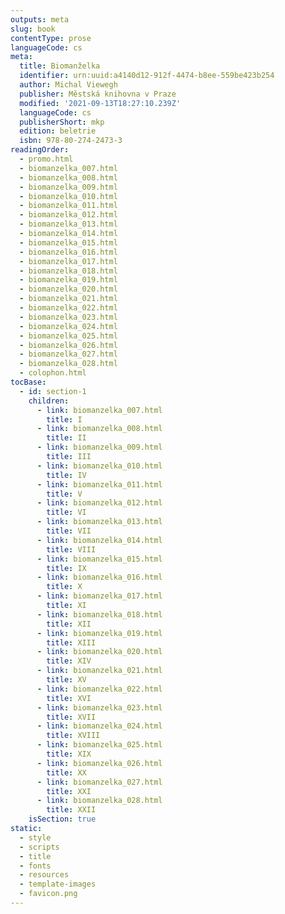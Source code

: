 ```yaml
---
outputs: meta
slug: book
contentType: prose
languageCode: cs
meta:
  title: Biomanželka
  identifier: urn:uuid:a4140d12-912f-4474-b8ee-559be423b254
  author: Michal Viewegh
  publisher: Městská knihovna v Praze
  modified: '2021-09-13T18:27:10.239Z'
  languageCode: cs
  publisherShort: mkp
  edition: beletrie
  isbn: 978-80-274-2473-3
readingOrder:
  - promo.html
  - biomanzelka_007.html
  - biomanzelka_008.html
  - biomanzelka_009.html
  - biomanzelka_010.html
  - biomanzelka_011.html
  - biomanzelka_012.html
  - biomanzelka_013.html
  - biomanzelka_014.html
  - biomanzelka_015.html
  - biomanzelka_016.html
  - biomanzelka_017.html
  - biomanzelka_018.html
  - biomanzelka_019.html
  - biomanzelka_020.html
  - biomanzelka_021.html
  - biomanzelka_022.html
  - biomanzelka_023.html
  - biomanzelka_024.html
  - biomanzelka_025.html
  - biomanzelka_026.html
  - biomanzelka_027.html
  - biomanzelka_028.html
  - colophon.html
tocBase:
  - id: section-1
    children:
      - link: biomanzelka_007.html
        title: I
      - link: biomanzelka_008.html
        title: II
      - link: biomanzelka_009.html
        title: III
      - link: biomanzelka_010.html
        title: IV
      - link: biomanzelka_011.html
        title: V
      - link: biomanzelka_012.html
        title: VI
      - link: biomanzelka_013.html
        title: VII
      - link: biomanzelka_014.html
        title: VIII
      - link: biomanzelka_015.html
        title: IX
      - link: biomanzelka_016.html
        title: X
      - link: biomanzelka_017.html
        title: XI
      - link: biomanzelka_018.html
        title: XII
      - link: biomanzelka_019.html
        title: XIII
      - link: biomanzelka_020.html
        title: XIV
      - link: biomanzelka_021.html
        title: XV
      - link: biomanzelka_022.html
        title: XVI
      - link: biomanzelka_023.html
        title: XVII
      - link: biomanzelka_024.html
        title: XVIII
      - link: biomanzelka_025.html
        title: XIX
      - link: biomanzelka_026.html
        title: XX
      - link: biomanzelka_027.html
        title: XXI
      - link: biomanzelka_028.html
        title: XXII
    isSection: true
static:
  - style
  - scripts
  - title
  - fonts
  - resources
  - template-images
  - favicon.png
---
```

